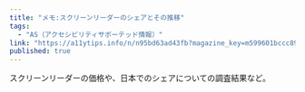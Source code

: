 ```yaml
---
title: "メモ:スクリーンリーダーのシェアとその推移"
tags:
  - "AS（アクセシビリティサポーテッド情報）"
link: "https://a11ytips.info/n/n95bd63ad43fb?magazine_key=m599601bccc89"
published: true
---
```


スクリーンリーダーの価格や、日本でのシェアについての調査結果など。
